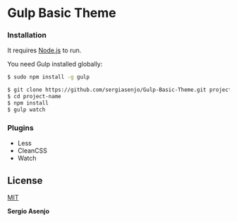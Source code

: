 # Gulp Basic Theme

### Installation

It requires [Node.js](https://nodejs.org/) to run.

You need Gulp installed globally:

```sh
$ sudo npm install -g gulp
```

```sh
$ git clone https://github.com/sergiasenjo/Gulp-Basic-Theme.git project-name
$ cd project-name
$ npm install
$ gulp watch
```

### Plugins

  - Less
  - CleanCSS
  - Watch



License
----
[MIT](https://opensource.org/licenses/MIT)


**Sergio Asenjo**
